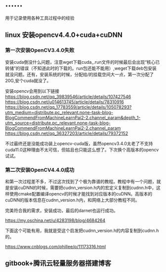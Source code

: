 # ......
用于记录使用各种工具过程中的经验

## linux 安装opencv4.4.0+cuda+cuDNN
### 第一次安装OpenCV3.4.0失败

安装cuda倒没什么问题，注意wget下载cuda_.run文件的时候最后会出现“核心已转储”的错误（不知道此时的下载的。run包还能不能用）,weget下载deb包安装就没问题。还有，安装系统的时候，分配给/的挂载空间大一点，第一次分配了20G,安个cuda就没了。

<!--more-->

安装opencv会用到以下链接
https://blog.csdn.net/qq_39839546/article/details/107427546
https://blog.csdn.net/u014613745/article/details/78310916
https://blog.csdn.net/qq_17783559/article/details/105078293?utm_medium=distribute.pc_relevant.none-task-blog-BlogCommendFromMachineLearnPai2-2.channel_param&depth_1-utm_source=distribute.pc_relevant.none-task-blog-BlogCommendFromMachineLearnPai2-2.channel_param
https://blog.csdn.net/qq_36327203/article/details/79372152

不过最终还是没能成功装上opencv-cuda版，虽然opencv3.4.0太老了不支持cuda11.0这种理由不太可信，但姑且也只能这么想了。下次换个高版本的opencv试试。

### 第二次安装OpenCV4.4.0成功

和第一次过程差不多，不过这次找到了个极为靠谱的教程。教程中有一个问题，就是安装cuDNN的时候，需要把cudnn_version.h内的宏定义复制到cudnn.h中，这样使用cmake配置编译opencv的时候才能找到对应版本的cuDNN。高版本的cuDNN的版本信息在cudnn_version.h内，和网络上大部分教程不同。

完美符合我的需求，安装成功，最后的darnet也运行成功。

https://my.oschina.net/u/4283198/blog/4684264

下面这个可能有用，我就是受这个启发把cudnn_version.h的内容复制到cudnn.h的。

https://www.cnblogs.com/phillee/p/11173316.html

## gitbook+腾讯云轻量服务器搭建博客


